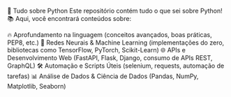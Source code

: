 🐍 Tudo sobre Python
Este repositório contém tudo o que sei sobre Python! 📚 Aqui, você encontrará conteúdos sobre:

🔥 Aprofundamento na linguagem (conceitos avançados, boas práticas, PEP8, etc.)
🤖 Redes Neurais & Machine Learning (implementações do zero, bibliotecas como TensorFlow, PyTorch, Scikit-Learn)
🌐 APIs e Desenvolvimento Web (FastAPI, Flask, Django, consumo de APIs REST, GraphQL)
🛠️ Automação e Scripts Úteis (selenium, requests, automação de tarefas)
📊 Análise de Dados & Ciência de Dados (Pandas, NumPy, Matplotlib, Seaborn)

